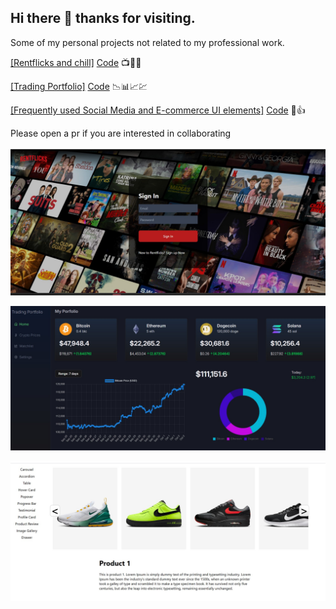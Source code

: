 ## Hi there 👋 thanks for visiting.

Some of my personal projects not related to my professional work.

[\[Rentflicks and chill\]](https://nflixandchilll.web.app) 
[Code](https://github.com/Sandesh-bn/DefinitelyNotNetflicks) 📺🍿🍾

[\[Trading Portfolio\]](https://minimalistic-trading-portfolio-app.vercel.app/) 
[Code](https://github.com/Sandesh-bn/-Minimalistic-Trading-Portfolio-App-) 📉📊📈💹

[\[Frequently used Social Media and E-commerce UI elements\]](https://social-media-ecommerce-ui-toolkit.vercel.app/) 
[Code](https://github.com/Sandesh-bn/Social-Media-Ecommerce-UI-toolkit) 🩷👍

Please open a pr if you are interested in collaborating


![Preview 1](https://raw.githubusercontent.com/Sandesh-bn/DefinitelyNotNetflicks/refs/heads/master/src/assets/preview-1.jpg)

![Preview 1](http://github.com/Sandesh-bn/-Minimalistic-Trading-Portfolio-App-/blob/master/src/assets/images/preview-1.jpg)


![Preview 1](https://raw.githubusercontent.com/Sandesh-bn/Social-Media-Ecommerce-UI-toolkit/refs/heads/master/src/assets/images/preview-1.jpg)
